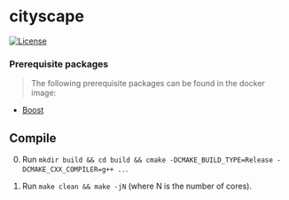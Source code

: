 # cityscape

[![License](https://img.shields.io/badge/license-MIT-blue.svg)](https://raw.githubusercontent.com/cityscapelabs/cityscape/develop/license.md)

### Prerequisite packages
> The following prerequisite packages can be found in the docker image:

* [Boost](http://www.boost.org/)


## Compile
0. Run `mkdir build && cd build && cmake -DCMAKE_BUILD_TYPE=Release -DCMAKE_CXX_COMPILER=g++ ..`.

1. Run `make clean && make -jN` (where N is the number of cores).

